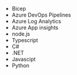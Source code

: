 - Bicep
- Azure DevOps Pipelines
- Azure Log Analytics
- Azure App insights
- node.js
- Typescript
- C#
- .NET
- Javascipt
- Python
